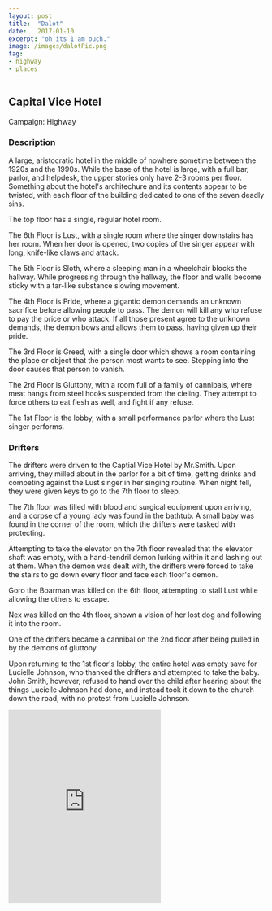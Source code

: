 ```yaml
---
layout: post
title:  "Dalot"
date:   2017-01-10
excerpt: "oh its 1 am ouch."
image: /images/dalotPic.png
tag:
- highway
- places 
---
```


## Capital Vice Hotel
Campaign: Highway

### Description
A large, aristocratic hotel in the middle of nowhere sometime between the 1920s and the 1990s. While the base of the hotel is large, with a full bar, parlor, and helpdesk, the upper stories only have 2-3 rooms per floor. Something about the hotel's architechure and its contents appear to be twisted, with each floor of the building dedicated to one of the seven deadly sins.

The top floor has a single, regular hotel room.

The 6th Floor is Lust, with a single room where the singer downstairs has her room. When her door is opened, two copies of the singer appear with long, knife-like claws and attack.

The 5th Floor is Sloth, where a sleeping man in a wheelchair blocks the hallway. While progressing through the hallway, the floor and walls become sticky with a tar-like substance slowing movement.

The 4th Floor is Pride, where a gigantic demon demands an unknown sacrifice before allowing people to pass. The demon will kill any who refuse to pay the price or who attack. If all those present agree to the unknown demands, the demon bows and allows them to pass, having given up their pride.

The 3rd Floor is Greed, with a single door which shows a room containing the place or object that the person most wants to see. Stepping into the door causes that person to vanish.

The 2rd Floor is Gluttony, with a room full of a family of cannibals, where meat hangs from steel hooks suspended from the cieling. They attempt to force others to eat flesh as well, and fight if any refuse.

The 1st Floor is the lobby, with a small performance parlor where the Lust singer performs.

### Drifters 
The drifters were driven to the Captial Vice Hotel by Mr.Smith. Upon arriving, they milled about in the parlor for a bit of time, getting drinks and competing against the Lust singer in her singing routine. When night fell, they were given keys to go to the 7th floor to sleep.

The 7th floor was filled with blood and surgical equipment upon arriving, and a corpse of a young lady was found in the bathtub. A small baby was found in the corner of the room, which the drifters were tasked with protecting.

Attempting to take the elevator on the 7th floor revealed that the elevator shaft was empty, with a hand-tendril demon lurking within it and lashing out at them. When the demon was dealt with, the drifters were forced to take the stairs to go down every floor and face each floor's demon.

Goro the Boarman was killed on the 6th floor, attempting to stall Lust while allowing the others to escape. 

Nex was killed on the 4th floor, shown a vision of her lost dog and following it into the room.

One of the drifters became a cannibal on the 2nd floor after being pulled in by the demons of gluttony.

Upon returning to the 1st floor's lobby, the entire hotel was empty save for Lucielle Johnson, who thanked the drifters and attempted to take the baby. John Smith, however, refused to hand over the child after hearing about the things Lucielle Johnson had done, and instead took it down to the church down the road, with no protest from Lucielle Johnson.

<iframe src="https://open.spotify.com/embed/user/isittooshortornotavailable/playlist/4M6Za8hmAF7QTdJz1lTMrK" width="300" height="380" frameborder="0" allowtransparency="true" allow="encrypted-media"></iframe>
